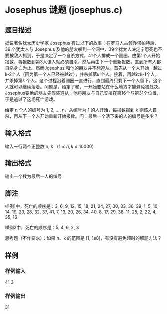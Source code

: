 # Josephus 谜题 (josephus.c)

## 题目描述

据说著名犹太历史学家 Josephus 有过以下的故事：在罗马人占领乔塔帕特后，39 个犹太人与 Josephus 及他的朋友躲到一个洞中，39个犹太人决定宁愿死也不要被敌人抓到，于是决定了一个自杀方式，41个人排成一个圆圈，由第1个人开始报数，每报数到第3人该人就必须自杀，然后再由下一个重新报数，直到所有人都自杀身亡为止。然而Josephus 和他的朋友并不想遵从。首先从一个人开始，越过k-2个人（因为第一个人已经被越过），并杀掉第*k* 个人。接着，再越过k-1个人，并杀掉第*k* 个人。这个过程沿着圆圈一直进行，直到最终只剩下一个人留下，这个人就可以继续活着。问题是，给定了和，一开始要站在什么地方才能避免被处决。Josephus要他的朋友先假装遵从，他将朋友与自己安排在第16个与第31个位置，于是逃过了这场死亡游戏。

给定 n 个人的编号为 1, 2, ..., n，从编号为 1 的人开始，每报数报到 k 则该人自杀，再从下一个人开始重新开始报数。问：最后一个活下来的人的编号是多少？

## 输入格式

输入一行两个正整数 n, k （$1\leqslant n, k\leqslant 10000$）

## 输出格式

输出一个数为最后一人的编号

## 脚注

样例1中，死亡的顺序是：3, 6, 9, 12, 15, 18, 21, 24, 27, 30, 33, 36, 39, 1, 5, 10, 14, 19, 23, 28, 32, 37, 41, 7, 13, 20, 26, 34, 40, 8, 17, 29, 38, 11, 25, 2, 22, 4, 35, 16

样例2中，死亡的顺序是：5, 4, 6, 2, 3

思考题（不作要求）：如果 n、k 的范围是 [1, 1e8]，有没有避免超时的解题方法？

## 样例

### 样例输入

41 3

### 样例输出

31
